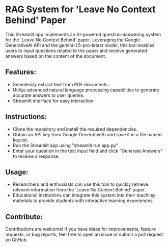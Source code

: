 # RAG System for 'Leave No Context Behind' Paper

This Streamlit app implements an AI-powered question-answering system for the 'Leave No Context Behind' paper. Leveraging the Google GenerativeAI API and the gemini-1.5-pro-latest model, this tool enables users to input questions related to the paper and receive generated answers based on the content of the document.

## Features:

- Seamlessly extract text from PDF documents.
- Utilize advanced natural language processing capabilities to generate accurate answers to user queries.
- Streamlit interface for easy interaction.

## Instructions:

- Clone the repository and install the required dependencies.
- Obtain an API key from Google GenerativeAI and save it in a file named key.txt.
- Run the Streamlit app using "streamlit run app.py" .
- Enter your question in the text input field and click "Generate Answers" to receive a response.

## Usage:

- Researchers and enthusiasts can use this tool to quickly retrieve relevant information from the 'Leave No Context Behind' paper.
- Educational institutions can integrate this system into their teaching materials to provide students with interactive learning experiences.

## Contribute:

Contributions are welcome! If you have ideas for improvements, feature requests, or bug reports, feel free to open an issue or submit a pull request on GitHub.
